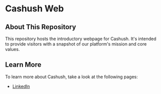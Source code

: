 # Cashush Web

## About This Repository

This repository hosts the introductory webpage for Cashush. It's intended to provide visitors with a snapshot of our platform's mission and core values.

## Learn More

To learn more about Cashush, take a look at the following pages:

- [LinkedIn](https://www.linkedin.com/company/cashush/)
